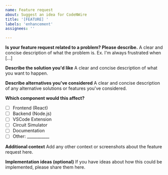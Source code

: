 ```yaml
---
name: Feature request
about: Suggest an idea for CodeNWire
title: '[FEATURE] '
labels: 'enhancement'
assignees: ''

---
```


**Is your feature request related to a problem? Please describe.**
A clear and concise description of what the problem is. Ex. I'm always frustrated when [...]

**Describe the solution you'd like**
A clear and concise description of what you want to happen.

**Describe alternatives you've considered**
A clear and concise description of any alternative solutions or features you've considered.

**Which component would this affect?**
- [ ] Frontend (React)
- [ ] Backend (Node.js)
- [ ] VSCode Extension
- [ ] Circuit Simulator
- [ ] Documentation
- [ ] Other: ___________

**Additional context**
Add any other context or screenshots about the feature request here.

**Implementation ideas (optional)**
If you have ideas about how this could be implemented, please share them here.
